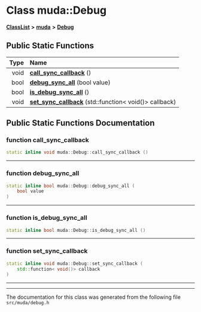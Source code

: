 

# Class muda::Debug



[**ClassList**](annotated.md) **>** [**muda**](namespacemuda.md) **>** [**Debug**](classmuda_1_1_debug.md)












































## Public Static Functions

| Type | Name |
| ---: | :--- |
|  void | [**call\_sync\_callback**](#function-call_sync_callback) () <br> |
|  bool | [**debug\_sync\_all**](#function-debug_sync_all) (bool value) <br> |
|  bool | [**is\_debug\_sync\_all**](#function-is_debug_sync_all) () <br> |
|  void | [**set\_sync\_callback**](#function-set_sync_callback) (std::function&lt; void()&gt; callback) <br> |


























## Public Static Functions Documentation




### function call\_sync\_callback 

```C++
static inline void muda::Debug::call_sync_callback () 
```




<hr>



### function debug\_sync\_all 

```C++
static inline bool muda::Debug::debug_sync_all (
    bool value
) 
```




<hr>



### function is\_debug\_sync\_all 

```C++
static inline bool muda::Debug::is_debug_sync_all () 
```




<hr>



### function set\_sync\_callback 

```C++
static inline void muda::Debug::set_sync_callback (
    std::function< void()> callback
) 
```




<hr>

------------------------------
The documentation for this class was generated from the following file `src/muda/debug.h`

